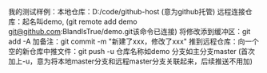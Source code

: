 我的测试样例：本地仓库：D:/code/github-host (意为github托管)
远程连接仓库：起名叫demo, (git remote add demo git@github.com:BlandIsTrue/demo.git该命令已连接)
将修改添到缓冲区：git add -A
加备注：git commit -m "新建了xxx，修改了xxx"
推到远程仓库：向一个空的新仓库中推文件：git push -u 仓库名称如demo 分支如主分支master (首次加上-u，意为将本地master分支和远程master分支关联起来，后续推送不用加)
